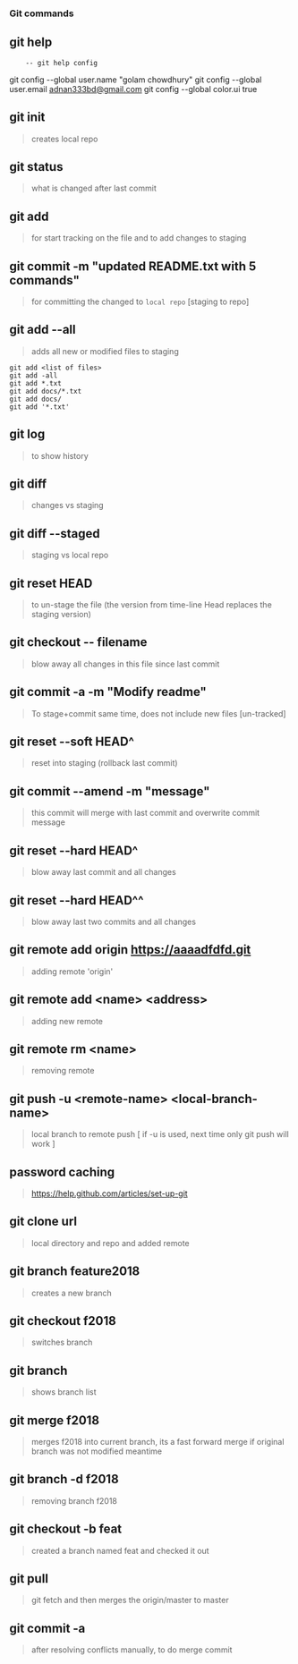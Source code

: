 ### Git commands

## git help <any git command>
        -- git help config
git config --global user.name "golam chowdhury"
   git config --global user.email adnan333bd@gmail.com
   git config --global color.ui true

## git init

>  creates local repo

## git status

>  what is changed after last commit

## git add <filename>
 
>   for start tracking on the file and to add changes to staging

## git commit -m "updated README.txt with 5 commands"

> for committing the changed to `local repo` [staging to repo]

## git add --all

> adds all new or modified files to staging

    git add <list of files>
    git add -all
    git add *.txt
    git add docs/*.txt
    git add docs/
    git add '*.txt'

## git log

>  to show history

## git diff

> changes vs staging

## git diff --staged

> staging vs local repo

## git reset HEAD <file>
 
> to un-stage the file
(the version from time-line Head replaces the staging version)

## git checkout -- filename

> blow away all changes in this file since last commit

## git commit -a -m "Modify readme"

> To stage+commit same time, does not include new files [un-tracked]
 
## git reset --soft HEAD^

> reset into staging (rollback last commit)

## git commit --amend -m "message"

> this commit will merge with last commit and overwrite commit message

## git reset --hard HEAD^

> blow away last commit and all changes

## git reset --hard HEAD^^ 

> blow away last two commits and all changes

## git remote add origin https://aaaadfdfd.git

> adding remote 'origin'

## git remote add \<name> \<address>

> adding new remote

## git remote rm \<name>

> removing remote

## git push -u \<remote-name> \<local-branch-name>

> local branch to remote push [ if -u is used, next time only git push will work ]

## password caching

> https://help.github.com/articles/set-up-git

## git clone url

> local directory and repo and added remote 

## git branch feature2018

> creates a new branch

## git checkout f2018

> switches branch

## git branch

> shows branch list

## git merge f2018

> merges f2018 into current branch, its a fast forward merge if original branch was not modified meantime

## git branch -d f2018

> removing branch f2018

## git checkout -b feat

> created a branch named feat and checked it out

## git pull

> git fetch and then merges the origin/master to master

## git commit -a

> after resolving conflicts manually, to do merge commit





